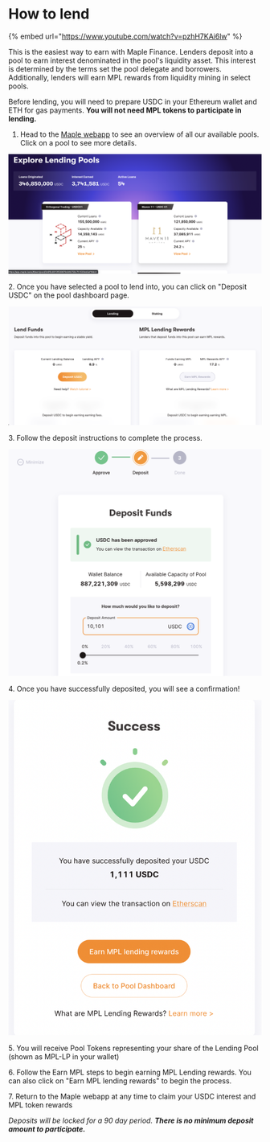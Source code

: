 # How to lend

{% embed url="https://www.youtube.com/watch?v=pzhH7KAi6lw" %}

This is the easiest way to earn with Maple Finance. Lenders deposit into a pool to earn interest denominated in the pool's liquidity asset. This interest is determined by the terms set the pool delegate and borrowers. Additionally, lenders will earn MPL rewards from liquidity mining in select pools.

Before lending, you will need to prepare USDC in your Ethereum wallet and ETH for gas payments. **You will not need MPL tokens to participate in lending.**

1. Head to the [Maple webapp](https://app.maple.finance/#/liquidity) to see an overview of all our available pools. Click on a pool to see more details.

![](<../.gitbook/assets/image (21).png>)

2\. Once you have selected a pool to lend into, you can click on "Deposit USDC" on the pool dashboard page.

![](<../.gitbook/assets/image (24).png>)

3\. Follow the deposit instructions to complete the process.

![](<../.gitbook/assets/image (31).png>)

4\. Once you have successfully deposited, you will see a confirmation!

![](<../.gitbook/assets/image (23).png>)

5\. You will receive Pool Tokens representing your share of the Lending Pool (shown as MPL-LP in your wallet)

6\. Follow the Earn MPL steps to begin earning MPL Lending rewards. You can also click on "Earn MPL lending rewards" to begin the process.

7\. Return to the Maple webapp at any time to claim your USDC interest and MPL token rewards

_Deposits will be locked for a 90 day period. **There is no minimum deposit amount to participate.**_
